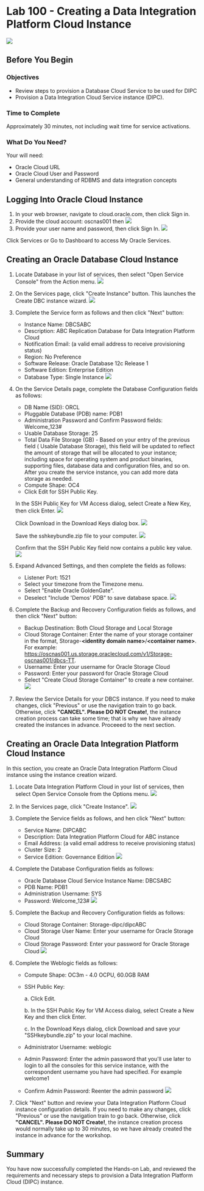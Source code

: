 # Lab 100 -  Creating a Data Integration Platform Cloud Instance
![](images/100/image100_0.png)


## Before You Begin

### Objectives
- Review steps to provision a Database Cloud Service to be used for DIPC
- Provision a Data Integration Cloud Service instance (DIPC).

### Time to Complete
Approximately 30 minutes, not including wait time for service activations.

### What Do You Need?
Your will need:
- Oracle Cloud URL
- Oracle Cloud User and Password
- General understanding of RDBMS and data integration concepts


## Logging Into Oracle Cloud Instance

1. In your web browser, navigate to cloud.oracle.com, then click Sign in.
2. Provide the cloud account: oscnas001 then <Enter>
![](images/100/image100_01.png)
3. Provide your user name and password, then click Sign In. ![](images/100/image100_1.png)

Click Services or Go to Dashboard to access My Oracle Services.

## Creating an Oracle Database Cloud Instance

1. Locate Database in your list of services, then select "Open Service Console" from the Action menu. ![](images/100/image100_2.png)

2. On the Services page, click "Create Instance" button. This launches the Create DBC instance wizard. ![](images/100/image100_3.png)

3. Complete the Service form as follows and then click "Next" button:
    -  Instance Name: DBCSABC
    - Description: ABC Replication Database for Data Integration Platform Cloud
    - Notification Email: (a valid email address to receive provisioning status)
    - Region: No Preference
    - Software Release: Oracle Database 12c Release 1
    - Software Edition: Enterprise Edition
    - Database Type: Single Instance ![](images/100/image100_4.png)
4. On the Service Details page, complete the Database Configuration fields as follows:
    - DB Name (SID): ORCL
    - Pluggable Database (PDB) name: PDB1
    - Administration Password and Confirm Password fields: Welcome_123#
    - Usable Database Storage: 25
    - Total Data File Storage (GB) - Based on your entry of the previous field ( Usable Database Storage), this field will be updated to reflect the amount of storage that will be allocated to your instance; including space for operating system and product binaries, supporting files, database data and configuration files, and so on. After you create the service instance, you can add more data storage as needed. 
    - Compute Shape: OC4
    - Click Edit for SSH Public Key.

    In the SSH Public Key for VM Access dialog, select Create a New Key, then click Enter.     ![](images/100/image100_5.png)

    Click Download in the Download Keys dialog box. ![](images/100/image100_6.png)

    Save the sshkeybundle.zip file to your computer. ![](images/100/image100_7.png)

    Confirm that the SSH Public Key field now contains a public key value. ![](images/100/image100_8.png)

5. Expand Advanced Settings, and then complete the fields as follows:
    - Listener Port: 1521
    - Select your timezone from the Timezone menu.
    - Select "Enable Oracle GoldenGate".
    - Deselect "Include 'Demos' PDB" to save database space. ![](images/100/image100_9.png)

6. Complete the Backup and Recovery Configuration fields as follows, and then click "Next" button:
    - Backup Destination: Both Cloud Storage and Local Storage
    - Cloud Storage Container: Enter the name of your storage container in the format, Storage-**\<identity domain name>**/**\<container name>**. For example: https://oscnas001.us.storage.oraclecloud.com/v1/Storage-oscnas001/dbcs-TT.
    - Username: Enter your username for Oracle Storage Cloud
    - Password: Enter your password for Oracle Storage Cloud
    - Select "Create Cloud Storage Container" to create a new container. ![](images/100/image100_10.png)

7. Review the Service Details for your DBCS instance. If you need to make changes, click "Previous" or use the navigation train to go back. Otherwise, click **"CANCEL". Please DO NOT Create!**, the instance creation process can take some time; that is why we have already created the instances in advance. Proceeed to the next section.

## Creating an Oracle Data Integration Platform Cloud Instance

In this section, you create an Oracle Data Integration Platform Cloud instance using the instance creation wizard.

1. Locate Data Integration Platform Cloud in your list of services, then select Open Service Console from the Options menu. ![](images/100/image100_11.png)

2. In the Services page, click "Create Instance". ![](images/100/image100_12.png)

3. Complete the Service fields as follows, and hen click "Next" button:
    - Service Name: DIPCABC
    - Description: Data Integration Platform Cloud for ABC instance
    - Email Address: (a valid email address to receive provisioning status)
    - Cluster Size: 2
    - Service Edition: Governance Edition ![](images/100/image100_13.png)
4. Complete the Database Configuration fields as follows:
    - Oracle Database Cloud Service Instance Name: DBCSABC
    - PDB Name: PDB1
    - Administration Username: SYS
    - Password: Welcome_123# ![](images/100/image100_14.png)
5. Complete the Backup and Recovery Configuration fields as follows:
    - Cloud Storage Container: Storage-dipc/dipcABC
    - Cloud Storage User Name: Enter your username for Oracle Storage Cloud
    - Cloud Storage Password: Enter your password for Oracle Storage Cloud ![](images/100/image100_15.png)
6. Complete the Weblogic fields as follows:
    - Compute Shape: OC3m - 4.0 OCPU, 60.0GB RAM
    - SSH Public Key:
      
        a. Click Edit.
      
        b. In the SSH Public Key for VM Access dialog, select Create a New Key and then click Enter.

        c. In the Download Keys dialog, click Download and save your  "SSHkeybundle.zip" to your local machine.

    - Administrator Username: weblogic
    - Admin Password: Enter the admin password that you'll use later to login to all the consoles for this service instance, with the correspondent username you have had specified. For example welcome1
    - Confirm Admin Password: Reenter the admin password ![](images/100/image100_16.png)
7. Click "Next" button and review your Data Integration Platform Cloud instance configuration details. If you need to make any changes, click "Previous" or use the navigation train to go back. Otherwise, click **"CANCEL". Please DO NOT Create!**, the instance creation process would normally take up to 30 minutes, so we have already created the instance in advance for the workshop.


## Summary
You have now successfully completed the Hands-on Lab, and reviewed the requirements and necessary steps to provision a Data Integration Platform Cloud (DIPC) instance.